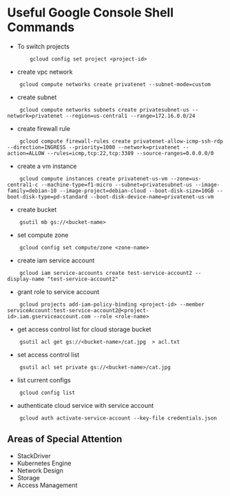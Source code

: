 # Useful Google Console Shell Commands
- To switch projects
    ```console
        gcloud config set project <project-id>
    ```

- create vpc network
```console
    gcloud compute networks create privatenet --subnet-mode=custom
```

- create subnet
```console
    gcloud compute networks subnets create privatesubnet-us --network=privatenet --region=us-central1 --range=172.16.0.0/24
```

- create firewall rule
``` conosole
    gcloud compute firewall-rules create privatenet-allow-icmp-ssh-rdp --direction=INGRESS --priority=1000 --network=privatenet --action=ALLOW --rules=icmp,tcp:22,tcp:3389 --source-ranges=0.0.0.0/0
```

- create a vm instance
```console
    gcloud compute instances create privatenet-us-vm --zone=us-central1-c --machine-type=f1-micro --subnet=privatesubnet-us --image-family=debian-10 --image-project=debian-cloud --boot-disk-size=10GB --boot-disk-type=pd-standard --boot-disk-device-name=privatenet-us-vm
```

- create bucket
```
    gsutil mb gs://<bucket-name>
```

- set compute zone
```console
    gcloud config set compute/zone <zone-name>
```

- create iam service account
```console
    gcloud iam service-accounts create test-service-account2 --display-name "test-service-account2"
```

- grant role to service account
```console
    gcloud projects add-iam-policy-binding <project-id> --member serviceAccount:test-service-account2@<project-id>.iam.gserviceaccount.com --role <role-name>
```

- get access control list for cloud storage bucket
```console
    gsutil acl get gs://<bucket-name>/cat.jpg  > acl.txt
```

- set access control list
```console
    gsutil acl set private gs://<bucket-name>/cat.jpg
```

- list current configs
```console
    gcloud config list
```

- authenticate cloud service with service account
```console
    gcloud auth activate-service-account --key-file credentials.json
```



## Areas of Special Attention
- StackDriver
- Kubernetes Engine
- Network Design
- Storage
- Access Management
